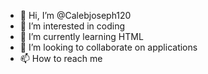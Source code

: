 - 👋 Hi, I’m @Calebjoseph120
- 👀 I’m interested in coding
- 🌱 I’m currently learning HTML
- 💞️ I’m looking to collaborate on applications
- 📫 How to reach me 

<!---
Calebjoseph120/Calebjoseph120 is a ✨ special ✨ repository because its `README.md` (this file) appears on your GitHub profile.
You can click the Preview link to take a look at your changes.
--->
